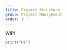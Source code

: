 ```yaml
---
title: Project Structure
group: Project Management
order: 1
---
```


WIP!

```python
print("Hi")
```